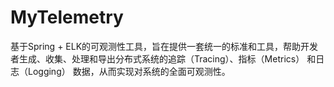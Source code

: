 # MyTelemetry
基于Spring + ELK的可观测性工具，旨在提供一套统一的标准和工具，帮助开发者生成、收集、处理和导出分布式系统的追踪（Tracing）、指标（Metrics） 和日志（Logging） 数据，从而实现对系统的全面可观测性。
